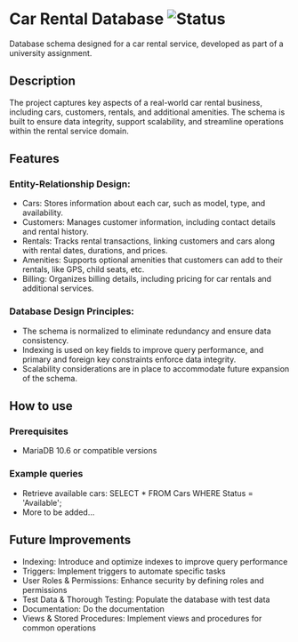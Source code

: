 # Car Rental Database ![Status](https://img.shields.io/badge/status-ONGOING-brightgreen)

Database schema designed for a car rental service, developed as part of a university assignment.

## Description

The project captures key aspects of a real-world car rental business, including cars, customers, rentals, and additional amenities. The schema is built to ensure data integrity, support scalability, and streamline operations within the rental service domain. 

## Features
### Entity-Relationship Design:
- Cars: Stores information about each car, such as model, type, and availability.
- Customers: Manages customer information, including contact details and rental history.
- Rentals: Tracks rental transactions, linking customers and cars along with rental dates, durations, and prices.
- Amenities: Supports optional amenities that customers can add to their rentals, like GPS, child seats, etc.
- Billing: Organizes billing details, including pricing for car rentals and additional services.
### Database Design Principles:
- The schema is normalized to eliminate redundancy and ensure data consistency.
- Indexing is used on key fields to improve query performance, and primary and foreign key constraints enforce data integrity.
- Scalability considerations are in place to accommodate future expansion of the schema.

## How to use
### Prerequisites
- MariaDB 10.6 or compatible versions

### Example queries
- Retrieve available cars: SELECT * FROM Cars WHERE Status = 'Available';
- More to be added…

## Future Improvements
- Indexing: Introduce and optimize indexes to improve query performance
- Triggers: Implement triggers to automate specific tasks
- User Roles & Permissions: Enhance security by defining roles and permissions
- Test Data & Thorough Testing: Populate the database with test data
- Documentation: Do the documentation
- Views & Stored Procedures: Implement views and procedures for common operations
